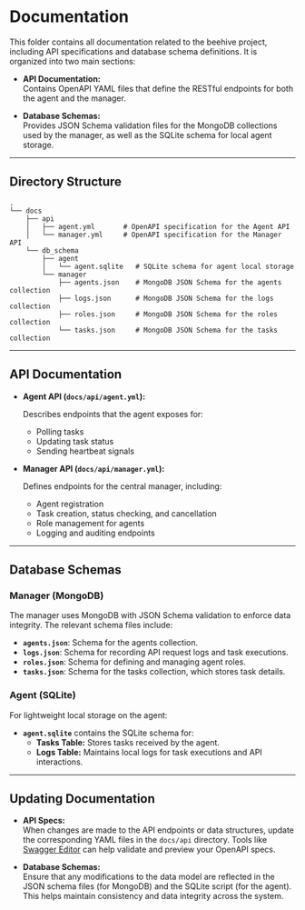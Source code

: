 # Documentation

This folder contains all documentation related to the beehive project, including API specifications and database schema definitions. It is organized into two main sections:

- **API Documentation:**  
  Contains OpenAPI YAML files that define the RESTful endpoints for both the agent and the manager.

- **Database Schemas:**  
  Provides JSON Schema validation files for the MongoDB collections used by the manager, as well as the SQLite schema for local agent storage.

---

## Directory Structure

```plaintext
.
└── docs
    ├── api
    │   ├── agent.yml       # OpenAPI specification for the Agent API
    │   └── manager.yml     # OpenAPI specification for the Manager API
    └── db_schema
        ├── agent
        │   └── agent.sqlite   # SQLite schema for agent local storage
        └── manager
            ├── agents.json    # MongoDB JSON Schema for the agents collection
            ├── logs.json      # MongoDB JSON Schema for the logs collection
            ├── roles.json     # MongoDB JSON Schema for the roles collection
            └── tasks.json     # MongoDB JSON Schema for the tasks collection
```

---

## API Documentation

- **Agent API (`docs/api/agent.yml`):**  

  Describes endpoints that the agent exposes for:
  - Polling tasks
  - Updating task status
  - Sending heartbeat signals

- **Manager API (`docs/api/manager.yml`):**  

  Defines endpoints for the central manager, including:
  - Agent registration
  - Task creation, status checking, and cancellation
  - Role management for agents
  - Logging and auditing endpoints

---

## Database Schemas

### Manager (MongoDB)

The manager uses MongoDB with JSON Schema validation to enforce data integrity. The relevant schema files include:

- **`agents.json`**: Schema for the agents collection.
- **`logs.json`**: Schema for recording API request logs and task executions.
- **`roles.json`**: Schema for defining and managing agent roles.
- **`tasks.json`**: Schema for the tasks collection, which stores task details.

### Agent (SQLite)

For lightweight local storage on the agent:

- **`agent.sqlite`** contains the SQLite schema for:
  - **Tasks Table:** Stores tasks received by the agent.
  - **Logs Table:** Maintains local logs for task executions and API interactions.

---

## Updating Documentation

- **API Specs:**  
  When changes are made to the API endpoints or data structures, update the corresponding YAML files in the `docs/api` directory. Tools like [Swagger Editor](https://editor.swagger.io/) can help validate and preview your OpenAPI specs.

- **Database Schemas:**  
  Ensure that any modifications to the data model are reflected in the JSON schema files (for MongoDB) and the SQLite script (for the agent). This helps maintain consistency and data integrity across the system.

